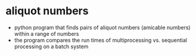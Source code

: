 # aliquot numbers
- python program that finds pairs of aliquot numbers (amicable numbers) within a range of numbers
- the program compares the run times of multiprocessing vs. sequential processing on a batch system

